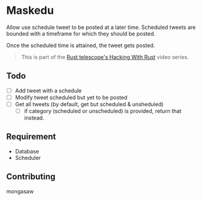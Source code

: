 # Maskedu

Allow use schedule tweet to be posted at a later time. Scheduled tweets are bounded with a timeframe for which they should be posted.

Once the scheduled time is attained, the tweet gets posted.

> This is part of the [Rust telescope's Hacking With Rust](https://rust-telescope.live) video series.

## Todo

- [ ] Add tweet with a schedule
- [ ] Modify tweet scheduled but yet to be posted
- [ ] Get all tweets (by default, get but scheduled & unsheduled)
  - [ ] if category (scheduled or unscheduled) is provided, return that instead.

## Requirement

- Database
- Scheduler

## Contributing
mongasaw